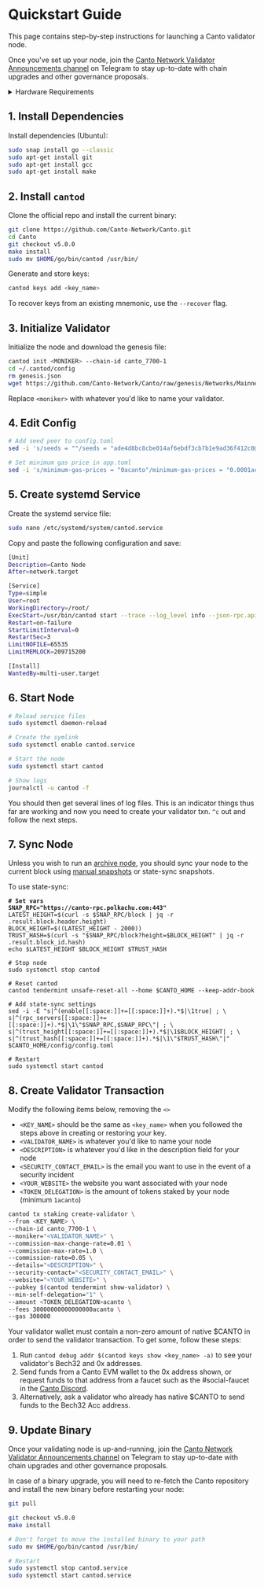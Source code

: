 # Quickstart Guide

This page contains step-by-step instructions for launching a Canto validator node.

Once you've set up your node, join the [Canto Network Validator Announcements channel](https://discord.com/channels/993968517906960445/995469213080752159/1071089114503462982) on Telegram to stay up-to-date with chain upgrades and other governance proposals.

<details>

<summary>Hardware Requirements</summary>

**Minimum:** 16GB RAM, 100GB NVME SSD, 3.2 GHz x 4 CPU

**Recommended:** 32GB RAM, 500GB NVME SSD, 4.2 GHz x 6 CPU

**Operating System:** Linux (x86\_64 or amd64) e.g. Ubuntu or Arch Linux

</details>

## 1. Install Dependencies

Install dependencies (Ubuntu):

```sh
sudo snap install go --classic
sudo apt-get install git
sudo apt-get install gcc
sudo apt-get install make
```

## 2. Install `cantod`

Clone the official repo and install the current binary:

```sh
git clone https://github.com/Canto-Network/Canto.git
cd Canto
git checkout v5.0.0
make install
sudo mv $HOME/go/bin/cantod /usr/bin/
```

Generate and store keys:

```sh
cantod keys add <key_name>
```

To recover keys from an existing mnemonic, use the `--recover` flag.

## 3. Initialize Validator

Initialize the node and download the genesis file:

```sh
cantod init <MONIKER> --chain-id canto_7700-1
cd ~/.cantod/config
rm genesis.json
wget https://github.com/Canto-Network/Canto/raw/genesis/Networks/Mainnet/genesis.json
```

Replace `<moniker>` with whatever you'd like to name your validator.

## 4. Edit Config

```sh
# Add seed peer to config.toml
sed -i 's/seeds = ""/seeds = "ade4d8bc8cbe014af6ebdf3cb7b1e9ad36f412c0@seeds.polkachu.com:15556"/g' $HOME/.cantod/config/config.toml

# Set minimum gas price in app.toml
sed -i 's/minimum-gas-prices = "0acanto"/minimum-gas-prices = "0.0001acanto"/g' $HOME/.cantod/config/app.toml
```

## 5. Create systemd Service

Create the systemd service file:

```sh
sudo nano /etc/systemd/system/cantod.service
```

Copy and paste the following configuration and save:

```sh
[Unit]
Description=Canto Node
After=network.target

[Service]
Type=simple
User=root
WorkingDirectory=/root/
ExecStart=/usr/bin/cantod start --trace --log_level info --json-rpc.api eth,txpool,personal,net,debug,web3 --api.enable
Restart=on-failure
StartLimitInterval=0
RestartSec=3
LimitNOFILE=65535
LimitMEMLOCK=209715200

[Install]
WantedBy=multi-user.target
```

## 6. Start Node

```sh
# Reload service files
sudo systemctl daemon-reload

# Create the symlink
sudo systemctl enable cantod.service

# Start the node
sudo systemctl start cantod

# Show logs
journalctl -u cantod -f
```

You should then get several lines of log files. This is an indicator things thus far are working and now you need to create your validator txn. `^c` out and follow the next steps.

## 7. Sync Node

Unless you wish to run an [archive node](../archive-node.md), you should sync your node to the current block using [manual snapshots](node-snapshots.md) or state-sync snapshots.

To use state-sync:

<pre class="language-sh"><code class="lang-sh"><strong># Set vars
</strong><strong>SNAP_RPC="https://canto-rpc.polkachu.com:443"
</strong>LATEST_HEIGHT=$(curl -s $SNAP_RPC/block | jq -r .result.block.header.height)
BLOCK_HEIGHT=$((LATEST_HEIGHT - 2000))
TRUST_HASH=$(curl -s "$SNAP_RPC/block?height=$BLOCK_HEIGHT" | jq -r .result.block_id.hash)
echo $LATEST_HEIGHT $BLOCK_HEIGHT $TRUST_HASH

# Stop node
sudo systemctl stop cantod

# Reset cantod
cantod tendermint unsafe-reset-all --home $CANTO_HOME --keep-addr-book

# Add state-sync settings
sed -i -E "s|^(enable[[:space:]]+=[[:space:]]+).*$|\1true| ; \
s|^(rpc_servers[[:space:]]+=[[:space:]]+).*$|\1\"$SNAP_RPC,$SNAP_RPC\"| ; \
s|^(trust_height[[:space:]]+=[[:space:]]+).*$|\1$BLOCK_HEIGHT| ; \
s|^(trust_hash[[:space:]]+=[[:space:]]+).*$|\1\"$TRUST_HASH\"|" $CANTO_HOME/config/config.toml

# Restart
sudo systemctl start cantod
</code></pre>

## 8. Create Validator Transaction

Modify the following items below, removing the `<>`

* `<KEY_NAME>` should be the same as `<key_name>` when you followed the steps above in creating or restoring your key.
* `<VALIDATOR_NAME>` is whatever you'd like to name your node
* `<DESCRIPTION>` is whatever you'd like in the description field for your node
* `<SECURITY_CONTACT_EMAIL>` is the email you want to use in the event of a security incident
* `<YOUR_WEBSITE>` the website you want associated with your node
* `<TOKEN_DELEGATION>` is the amount of tokens staked by your node (minimum `1acanto`)

```sh
cantod tx staking create-validator \
--from <KEY_NAME> \
--chain-id canto_7700-1 \
--moniker="<VALIDATOR_NAME>" \
--commission-max-change-rate=0.01 \
--commission-max-rate=1.0 \
--commission-rate=0.05 \
--details="<DESCRIPTION>" \
--security-contact="<SECURITY_CONTACT_EMAIL>" \
--website="<YOUR_WEBSITE>" \
--pubkey $(cantod tendermint show-validator) \
--min-self-delegation="1" \
--amount <TOKEN_DELEGATION>acanto \
--fees 30000000000000000acanto \
--gas 300000
```

Your validator wallet must contain a non-zero amount of native $CANTO in order to send the validator transaction. To get some, follow these steps:

1. Run `cantod debug addr $(cantod keys show <key_name> -a)` to see your validator's Bech32 and 0x addresses.
2. Send funds from a Canto EVM wallet to the 0x address shown, or request funds to that address from a faucet such as the #social-faucet in the [Canto Discord](https://discord.gg/canto).
3. Alternatively, ask a validator who already has native $CANTO to send funds to the Bech32 Acc address.

## 9. Update Binary

Once your validating node is up-and-running, join the [Canto Network Validator Announcements channel](https://discord.com/channels/993968517906960445/995469213080752159/1071089114503462982) on Telegram to stay up-to-date with chain upgrades and other governance proposals.

In case of a binary upgrade, you will need to re-fetch the Canto repository and install the new binary before restarting your node:

```sh
git pull

git checkout v5.0.0
make install

# Don't forget to move the installed binary to your path
sudo mv $HOME/go/bin/cantod /usr/bin/

# Restart
sudo systemctl stop cantod.service
sudo systemctl start cantod.service
```
